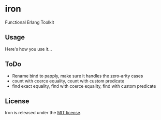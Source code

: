 # iron

Functional Erlang Toolkit

## Usage

Here's how you use it...

## ToDo

* Rename bind to papply, make sure it handles the zero-arity cases
* count with coerce equality, count with custom predicate
* find exact equality, find with coerce equality, find with custom predicate

## License

Iron is released under the [MIT license](http://opensource.org/licenses/MIT).
